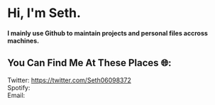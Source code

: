 # Hi, I'm Seth.
#### I mainly use Github to maintain projects and personal files accross machines.

## You Can Find Me At These Places 🌐:
Twitter: https://twitter.com/Seth06098372
<br />
Spotify: <a href="https://open.spotify.com/user/qwr2j3sfc6quajm51dtz54sde?si=c91e27cd71b4497a" ><a/>
<br />
Email: <a href="mailto:%20SethThyer.Business@gmail.com?Subject=Want%27s%20To%20Chat!" ><a/>
<br />
